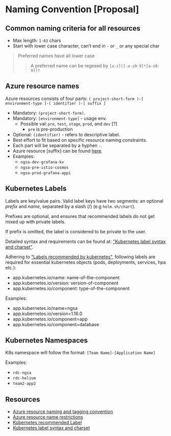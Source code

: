# Naming Convention [Proposal]
## Common naming criteria for all resources
- Max length: `1-63` chars
- Start with lower case character, can’t end in `-` or `_` or any special char
> Preferred names have all lower case
>> A preferred name can be regexed by `[a-z]([-a-z0-9]*[a-z0-9])?`

## Azure resource names
Azure resources consists of four parts: `( project-short-form )-[ environment-type ]-( identifier )-[ suffix ]`
  - Mandatory: `(project-short-form)`.
  - Mandatory: `[environment-type]` - usage env.
    - Possible val: `pre`, `test`, `stage`, `prod`, and `dev` [?]
      - `pre` is pre-production
  - Optional: `(identifier)` - refers to descriptive label.
  - Best effort to fit based on specific resource naming constraints.
  - Each part will be separated by a hyphen `-`.
  - Azure resource [suffix] can be found [here][1].
  - Examples:
    - `ngsa-dev-grafana-kv`
    - `ngsa-pre-istio-cosmos`
    - `ngsa-prod-grafana-appi`

## Kubernetes Labels
Labels are key/value pairs. Valid label keys have two segments: an optional *prefix* and *name*, separated by a slash (/) (e.g `helm.sh/chart`).

Prefixes are optional, and ensures that recommended labels do not get mixed up with private labels.

If prefix is omitted, the label is considered to be private to the user.

Detailed syntax and requirements can be found at: ["Kubernetes label syntax and charset"][4].

Adhering to ["Labels recommended by kubernetes"][3], following labels are required for essential kubernetes objects (pods, deployments, services, hpa etc.):

- app.kubernetes.io/name: name-of-the-component
- app.kubernetes.io/version: version-of-component
- app.kubernetes.io/component: type-of-the-component

Examples:
- app.kubernetes.io/name=ngsa
- app.kubernetes.io/version=1.16.0
- app.kubernetes.io/component=app
- app.kubernetes.io/component=database

## Kubernetes Namespaces
K8s namespace will follow the format: `[Team Name]-[Application Name]`

Examples:
- `rdc-ngsa`
- `rdc-helium`
- `team2-app2`

## Resources
- [Azure resource naming and tagging convention][1]
- [Azure resource name restrictions][2]
- [Kubernetes recommended Label][3]
- [Kubernetes label syntax and charset][4]

[1]: https://docs.microsoft.com/en-us/azure/cloud-adoption-framework/ready/azure-best-practices/naming-and-tagging#recommended-resource-type-prefixes
[2]: https://docs.microsoft.com/en-us/azure/azure-resource-manager/management/resource-name-rules
[3]: https://kubernetes.io/docs/concepts/overview/working-with-objects/common-labels/
[4]: https://kubernetes.io/docs/concepts/overview/working-with-objects/labels/#syntax-and-character-set
